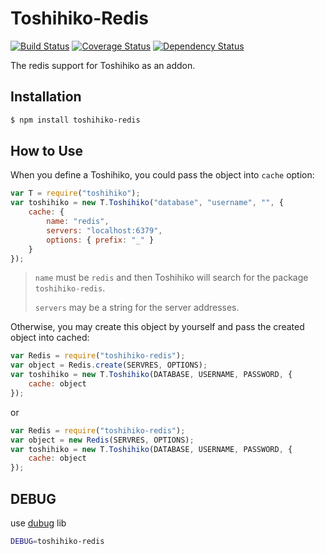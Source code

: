 # Toshihiko-Redis

[![Build Status](https://travis-ci.org/luicfer/Toshihiko-Redis.svg)](https://travis-ci.org/luicfer/Toshihiko-Redis)
[![Coverage Status](https://coveralls.io/repos/luicfer/Toshihiko-Redis/badge.svg?branch=master)](https://coveralls.io/r/luicfer/Toshihiko-Redis?branch=master)
[![Dependency Status](https://david-dm.org/luicfer/Toshihiko-Redis.svg)](https://david-dm.org/luicfer/Toshihiko-Redis)

The redis support for Toshihiko as an addon.
## Installation

```sh
$ npm install toshihiko-redis
```

## How to Use

When you define a Toshihiko, you could pass the object into `cache` option:

```javascript
var T = require("toshihiko");
var toshihiko = new T.Toshihiko("database", "username", "", {
    cache: {
        name: "redis",
        servers: "localhost:6379",
        options: { prefix: "_" }
    }
});
```

> `name` must be `redis` and then Toshihiko will search for the package `toshihiko-redis`.
>
> `servers` may be a string for the server addresses.
>


Otherwise, you may create this object by yourself and pass the created object into cached:

```javascript
var Redis = require("toshihiko-redis");
var object = Redis.create(SERVRES, OPTIONS);
var toshihiko = new T.Toshihiko(DATABASE, USERNAME, PASSWORD, {
    cache: object
});
```

or

```javascript
var Redis = require("toshihiko-redis");
var object = new Redis(SERVRES, OPTIONS);
var toshihiko = new T.Toshihiko(DATABASE, USERNAME, PASSWORD, {
    cache: object
});
```

## DEBUG

use [dubug](https://www.npmjs.com/package/debug) lib
```bash
DEBUG=toshihiko-redis
```

